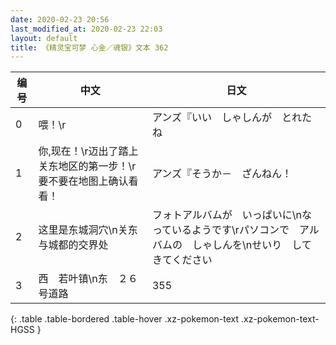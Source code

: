 ```yaml
---
date: 2020-02-23 20:56
last_modified_at: 2020-02-23 22:03
layout: default
title: 《精灵宝可梦 心金／魂银》文本 362
---
```

| 编号 | 中文 | 日文 |
| ---- | ---- | ---- |
| 0 | 喂！\r | アンズ『いい　しゃしんが　とれたね |
| 1 | 你,现在！\r迈出了踏上关东地区的第一步！\r要不要在地图上确认看看！ | アンズ『そうか－　ざんねん！ |
| 2 | 这里是东城洞穴\n关东与城都的交界处 | フォトアルバムが　いっぱいに\nなっているようです\rパソコンで　アルバムの　しゃしんを\nせいり　してきてください |
| 3 | 西　若叶镇\n东　２６号道路 | 355 |
{: .table .table-bordered .table-hover .xz-pokemon-text .xz-pokemon-text-HGSS }